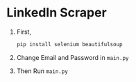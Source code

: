 # LinkedIn Scraper

1. First,

    ```bash
    pip install selenium beautifulsoup
    ```

2. Change Email and Password in `main.py`

3. Then Run `main.py`